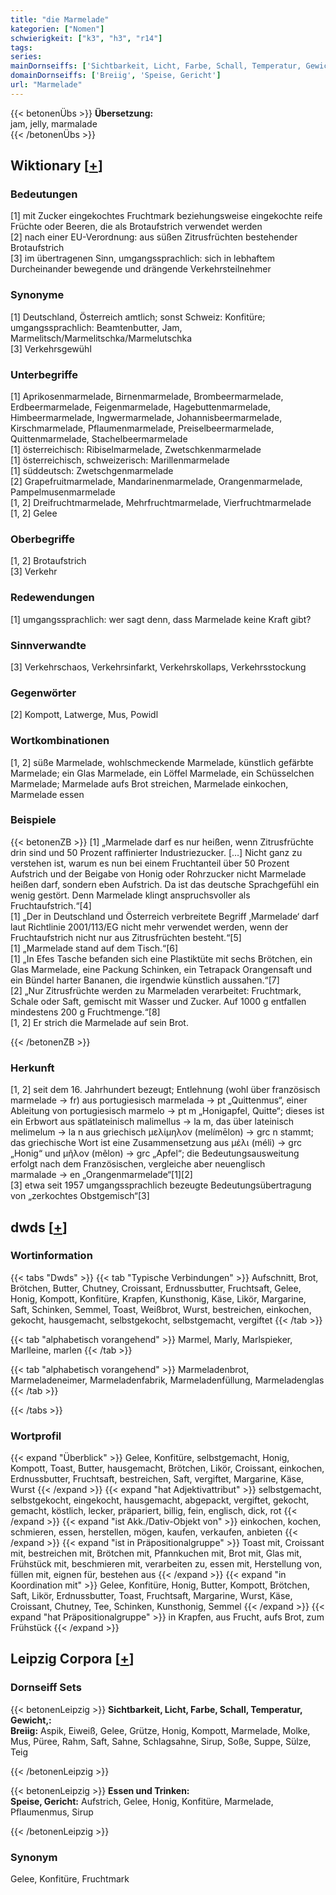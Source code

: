 ```yaml
---
title: "die Marmelade"
kategorien: ["Nomen"]
schwierigkeit: ["k3", "h3", "r14"]
tags:
series:
mainDornseiffs: ['Sichtbarkeit, Licht, Farbe, Schall, Temperatur, Gewicht,', 'Essen und Trinken']
domainDornseiffs: ['Breiig', 'Speise, Gericht']
url: "Marmelade"
---
```


{{< betonenÜbs >}}
**Übersetzung:**  
jam, jelly, marmalade  
{{< /betonenÜbs >}}

## Wiktionary [[+](https://de.wiktionary.org/wiki/Marmelade)]

### Bedeutungen
[1] mit Zucker eingekochtes Fruchtmark beziehungsweise eingekochte reife Früchte oder Beeren, die als Brotaufstrich verwendet werden  
[2] nach einer EU-Verordnung: aus süßen Zitrusfrüchten bestehender Brotaufstrich  
[3] im übertragenen Sinn, umgangssprachlich: sich in lebhaftem Durcheinander bewegende und drängende Verkehrsteilnehmer  

### Synonyme
[1] Deutschland, Österreich amtlich; sonst Schweiz: Konfitüre; umgangssprachlich: Beamtenbutter, Jam, Marmelitsch/Marmelitschka/Marmelutschka  
[3] Verkehrsgewühl  

### Unterbegriffe
[1] Aprikosenmarmelade, Birnenmarmelade, Brombeermarmelade, Erdbeermarmelade, Feigenmarmelade, Hagebuttenmarmelade, Himbeermarmelade, Ingwermarmelade, Johannisbeermarmelade, Kirschmarmelade, Pflaumenmarmelade, Preiselbeermarmelade, Quittenmarmelade, Stachelbeermarmelade  
[1] österreichisch: Ribiselmarmelade, Zwetschkenmarmelade  
[1] österreichisch, schweizerisch: Marillenmarmelade  
[1] süddeutsch: Zwetschgenmarmelade  
[2] Grapefruitmarmelade, Mandarinenmarmelade, Orangenmarmelade, Pampelmusenmarmelade  
[1, 2] Dreifruchtmarmelade, Mehrfruchtmarmelade, Vierfruchtmarmelade  
[1, 2] Gelee  

### Oberbegriffe
[1, 2] Brotaufstrich  
[3] Verkehr  

### Redewendungen
[1] umgangssprachlich: wer sagt denn, dass Marmelade keine Kraft gibt?  

### Sinnverwandte
[3] Verkehrschaos, Verkehrsinfarkt, Verkehrskollaps, Verkehrsstockung  

### Gegenwörter
[2] Kompott, Latwerge, Mus, Powidl  

### Wortkombinationen
[1, 2] süße Marmelade, wohlschmeckende Marmelade, künstlich gefärbte Marmelade; ein Glas Marmelade, ein Löffel Marmelade, ein Schüsselchen Marmelade; Marmelade aufs Brot streichen, Marmelade einkochen, Marmelade essen  

### Beispiele
{{< betonenZB >}}
[1] „Marmelade darf es nur heißen, wenn Zitrusfrüchte drin sind und 50 Prozent raffinierter Industriezucker. […] Nicht ganz zu verstehen ist, warum es nun bei einem Fruchtanteil über 50 Prozent Aufstrich und der Beigabe von Honig oder Rohrzucker nicht Marmelade heißen darf, sondern eben Aufstrich. Da ist das deutsche Sprachgefühl ein wenig gestört. Denn Marmelade klingt anspruchsvoller als Fruchtaufstrich.“[4]  
[1] „Der in Deutschland und Österreich verbreitete Begriff ‚Marmelade‘ darf laut Richtlinie 2001/113/EG nicht mehr verwendet werden, wenn der Fruchtaufstrich nicht nur aus Zitrusfrüchten besteht.“[5]  
[1] „Marmelade stand auf dem Tisch.“[6]  
[1] „In Efes Tasche befanden sich eine Plastiktüte mit sechs Brötchen, ein Glas Marmelade, eine Packung Schinken, ein Tetrapack Orangensaft und ein Bündel harter Bananen, die irgendwie künstlich aussahen.“[7]  
[2] „Nur Zitrusfrüchte werden zu Marmeladen verarbeitet: Fruchtmark, Schale oder Saft, gemischt mit Wasser und Zucker. Auf 1000 g entfallen mindestens 200 g Fruchtmenge.“[8]  
[1, 2] Er strich die Marmelade auf sein Brot.  

{{< /betonenZB >}}
### Herkunft
[1, 2] seit dem 16. Jahrhundert bezeugt; Entlehnung (wohl über französisch marmelade → fr) aus portugiesisch marmelada → pt „Quittenmus“, einer Ableitung von portugiesisch marmelo → pt m „Honigapfel, Quitte“; dieses ist ein Erbwort aus spätlateinisch malimellus → la m, das über lateinisch melimelum → la n aus griechisch μελίμηλον (melímēlon) → grc n stammt; das griechische Wort ist eine Zusammensetzung aus μέλι (méli) → grc „Honig“ und μῆλον (mẽlon) → grc „Apfel“; die Bedeutungsausweitung erfolgt nach dem Französischen, vergleiche aber neuenglisch marmalade → en „Orangenmarmelade“[1][2]  
[3] etwa seit 1957 umgangssprachlich bezeugte Bedeutungsübertragung von „zerkochtes Obstgemisch“[3]  



## dwds [[+](https://www.dwds.de/wb/Marmelade)]

### Wortinformation
{{< tabs "Dwds" >}}
{{< tab "Typische Verbindungen" >}}
Aufschnitt, Brot, Brötchen, Butter, Chutney, Croissant, Erdnussbutter, Fruchtsaft, Gelee, Honig, Kompott, Konfitüre, Krapfen, Kunsthonig, Käse, Likör, Margarine, Saft, Schinken, Semmel, Toast, Weißbrot, Wurst, bestreichen, einkochen, gekocht, hausgemacht, selbstgekocht, selbstgemacht, vergiftet
{{< /tab >}}

{{< tab "alphabetisch vorangehend" >}}
Marmel, Marly, Marlspieker, Marlleine, marlen
{{< /tab >}}

{{< tab "alphabetisch vorangehend" >}}
Marmeladenbrot, Marmeladeneimer, Marmeladenfabrik, Marmeladenfüllung, Marmeladenglas
{{< /tab >}}

{{< /tabs >}}

### Wortprofil
{{< expand "Überblick" >}} Gelee, Konfitüre, selbstgemacht, Honig, Kompott, Toast, Butter, hausgemacht, Brötchen, Likör, Croissant, einkochen, Erdnussbutter, Fruchtsaft, bestreichen, Saft, vergiftet, Margarine, Käse, Wurst {{< /expand >}}
{{< expand "hat Adjektivattribut" >}} selbstgemacht, selbstgekocht, eingekocht, hausgemacht, abgepackt, vergiftet, gekocht, gemacht, köstlich, lecker, präpariert, billig, fein, englisch, dick, rot {{< /expand >}}
{{< expand "ist Akk./Dativ-Objekt von" >}} einkochen, kochen, schmieren, essen, herstellen, mögen, kaufen, verkaufen, anbieten {{< /expand >}}
{{< expand "ist in Präpositionalgruppe" >}} Toast mit, Croissant mit, bestreichen mit, Brötchen mit, Pfannkuchen mit, Brot mit, Glas mit, Frühstück mit, beschmieren mit, verarbeiten zu, essen mit, Herstellung von, füllen mit, eignen für, bestehen aus {{< /expand >}}
{{< expand "in Koordination mit" >}} Gelee, Konfitüre, Honig, Butter, Kompott, Brötchen, Saft, Likör, Erdnussbutter, Toast, Fruchtsaft, Margarine, Wurst, Käse, Croissant, Chutney, Tee, Schinken, Kunsthonig, Semmel {{< /expand >}}
{{< expand "hat Präpositionalgruppe" >}} in Krapfen, aus Frucht, aufs Brot, zum Frühstück {{< /expand >}}

## Leipzig Corpora [[+](https://corpora.uni-leipzig.de/en/res?word=Marmelade&corpusId=deu_newscrawl-public_2018)]

### Dornseiff Sets
{{< betonenLeipzig >}}
**Sichtbarkeit, Licht, Farbe, Schall, Temperatur, Gewicht,:**  
**Breiig:** Aspik, Eiweiß, Gelee, Grütze, Honig, Kompott, Marmelade, Molke, Mus, Püree, Rahm, Saft, Sahne, Schlagsahne, Sirup, Soße, Suppe, Sülze, Teig  

{{< /betonenLeipzig >}}


{{< betonenLeipzig >}}
**Essen und Trinken:**  
**Speise, Gericht:** Aufstrich, Gelee, Honig, Konfitüre, Marmelade, Pflaumenmus, Sirup  

{{< /betonenLeipzig >}}

### Synonym
Gelee, Konfitüre, Fruchtmark

